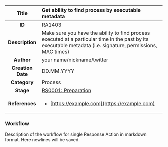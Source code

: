 | Title                       | Get ability to find process by executable metadata         |
|:---------------------------:|:--------------------|
| **ID**                      | RA1403            |
| **Description**             | Make sure you have the ability to find process executed at a particular time in the past by its executable metadata (i.e. signature, permissions, MAC times)   |
| **Author**                  | your name/nickname/twitter        |
| **Creation Date**           | DD.MM.YYYY |
| **Category**                | Process      |
| **Stage**                   |[RS0001: Preparation](../Response_Stages/RS0001.md)| 
| **References** |<ul><li>[https://example.com](https://example.com)</li></ul>|

### Workflow

Description of the workflow for single Response Action in markdown format.
Here newlines will be saved.
